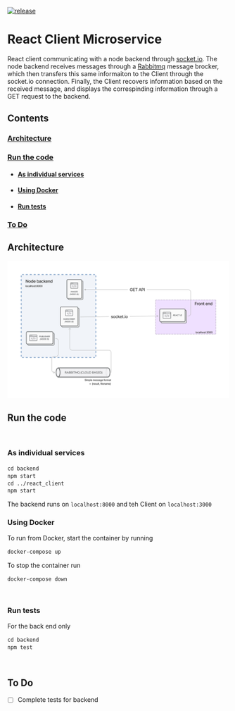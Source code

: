 [![release](https://img.shields.io/badge/release-v0.0.1-9cf)](https://github.com/simonholmes001/react-client-microservice)


# React Client Microservice
React client communicating with a node backend through [socket.io](https://socket.io/). The node backend receives messages through a [Rabbitmq](https://www.rabbitmq.com/) message brocker, which then transfers this same informaiton to the Client through the socket.io connection. Finally, the Client recovers information based on the received message, and displays the correspinding information through a GET request to the backend.

## Contents
### [Architecture](#architecture-1)
### [Run the code](#run-the-code-1)
- #### [As individual services](#as-individual-services-1)
- #### [Using Docker](#using-docker-1)
- #### [Run tests](#run-tests-1)
### [To Do](#to-do-1)
<!-- &nbsp; -->
<!-- &nbsp; -->

## Architecture
<img src="architecture.jpg" stye="height: 1200px; width: 100px" />

## Run the code

&nbsp;
### As individual services
```markdown
cd backend
npm start
cd ../react_client
npm start
```
The backend runs on `localhost:8000` and teh Client on `localhost:3000`
&nbsp;
### Using Docker
To run from Docker, start the container by running
```markdown
docker-compose up
```
To stop the container run 
```markdown
docker-compose down
``` 
&nbsp;
### Run tests
For the back end only
```markdown
cd backend
npm test
```
&nbsp;

## To Do

- [ ] Complete tests for backend